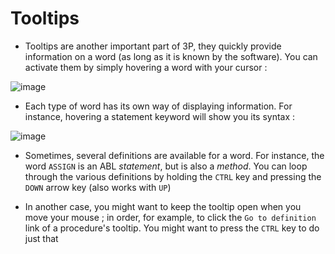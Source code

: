 # Tooltips #

* Tooltips are another important part of 3P, they quickly provide information on a word (as long as it is known by the software). You can activate them by simply hovering a word with your cursor :

![image](https://raw.githubusercontent.com/jcaillon/3P/gh-pages/content_images/3b6b3e8e-8d54-11e5-8162-297dcb0f4c5c.png)

* Each type of word has its own way of displaying information. For instance, hovering a statement keyword will show you its syntax :

![image](https://raw.githubusercontent.com/jcaillon/3P/gh-pages/content_images/efc50de2-8d54-11e5-8181-f63a60eff0b8.png)

* Sometimes, several definitions are available for a word. For instance, the word `ASSIGN` is an ABL *statement*, but is also a *method*. You can loop through the various definitions by holding the `CTRL` key and pressing the `DOWN` arrow key (also works with `UP`)

* In another case, you might want to keep the tooltip open when you move your mouse ; in order, for example, to click the `Go to definition` link of a procedure's tooltip. You might want to press the `CTRL` key to do just that

